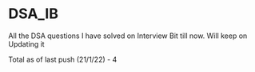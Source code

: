 # DSA_IB
All the DSA questions I have solved on Interview Bit till now.
Will keep on Updating it

Total as of last push (21/1/22) - 4
